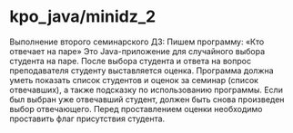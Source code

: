 # kpo_java/minidz_2
Выполнение второго семинарского ДЗ:
Пишем программу: «Кто отвечает на паре»
Это Java-приложение для случайного выбора студента на паре. После выбора студента и ответа на вопрос преподавателя студенту выставляется оценка.
Программа должна уметь показать список студентов и оценок за семинар (список отвечавших), а также подсказку по использованию программы. Если был выбран уже отвечавший студент, должен быть снова произведен выбор отвечающего. 
Перед проставлением оценки необходимо проставить флаг присутствия студента.

